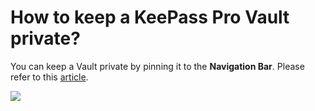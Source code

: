 # How to keep a KeePass Pro Vault private?

<p class="no-margin">You can keep a Vault private by pinning it to the <b>Navigation Bar</b>. Please refer to this <a href="https://docs.teams-pro.com/en/articles/5950871-how-to-pin-the-keepass-pro-to-navigation-bar" target="_blank" class="intercom-content-link">article</a>.</p>
<p class="no-margin"></p>
<div class="intercom-container"><img src="/assets/img/teams-pro/image_63.png"></div>

<Hubspot />

